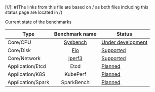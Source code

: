 [//]: #(The links from this file are based on / as both files including this status page are located in /)

Current state of the benchmarks

| Type              |           Benchmark name           | Status                                                       |
| ----------------- | :--------------------------------: | ------------------------------------------------------------ |
| Core/CPU          | [Sysbench](benchmarks/sysbench.md) | [Under development](https://github.com/xridge/kubestone/pull/71) |
| Core/Disk         |      [Fio](benchmarks/fio.md)      | [Supported](apidocs.md#perf.kubestone.xridge.io/v1alpha1.FioSpec) |
| Core/Network      |   [Iperf3](benchmarks/iperf3.md)   | [Supported](apidocs.md#perf.kubestone.xridge.io/v1alpha1.Iperf3Spec) |
| Application/Etcd  |                Etcd                | [Planned](https://github.com/xridge/kubestone/issues/15)     |
| Application/K8S   |              KubePerf              | [Planned](https://github.com/xridge/kubestone/issues/14)     |
| Application/Spark |             SparkBench             | [Planned](https://github.com/xridge/kubestone/issues/83)     |

